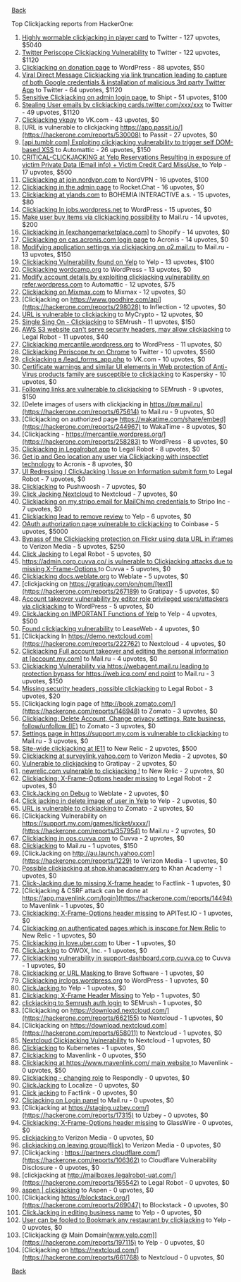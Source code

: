 [Back](../README.md)

Top Clickjacking reports from HackerOne:

1. [Highly wormable clickjacking in player card](https://hackerone.com/reports/85624) to Twitter - 127 upvotes, $5040
2. [Twitter Periscope Clickjacking Vulnerability](https://hackerone.com/reports/591432) to Twitter - 122 upvotes, $1120
3. [Clickjacking on donation page](https://hackerone.com/reports/921709) to WordPress - 88 upvotes, $50
4. [Viral Direct Message Clickjacking via link truncation leading to capture of both Google credentials & installation of malicious 3rd party Twitter App](https://hackerone.com/reports/643274) to Twitter - 64 upvotes, $1120
5. [Sensitive Clickjacking on admin login page.](https://hackerone.com/reports/389145) to Shipt - 51 upvotes, $100
6. [Stealing User emails by clickjacking cards.twitter.com/xxx/xxx](https://hackerone.com/reports/154963) to Twitter - 49 upvotes, $1120
7. [Clickjacking vkpay](https://hackerone.com/reports/374817) to VK.com - 43 upvotes, $0
8. [URL is vulnerable to clickjacking  https://app.passit.io/](https://hackerone.com/reports/530008) to Passit - 27 upvotes, $0
9. [[api.tumblr.com] Exploiting clickjacking vulnerability to trigger self DOM-based XSS](https://hackerone.com/reports/953579) to Automattic - 26 upvotes, $150
10. [CRITICAL-CLICKJACKING at Yelp Reservations Resulting in exposure of victim Private Data (Email info) + Victim Credit Card MissUse. ](https://hackerone.com/reports/355859) to Yelp - 17 upvotes, $500
11. [Clickjacking at join.nordvpn.com](https://hackerone.com/reports/765955) to NordVPN - 16 upvotes, $100
12. [Clickjacking in the admin page](https://hackerone.com/reports/728004) to Rocket.Chat - 16 upvotes, $0
13. [Clickjacking at ylands.com](https://hackerone.com/reports/405342) to BOHEMIA INTERACTIVE a.s. - 15 upvotes, $80
14. [Clickjacking In jobs.wordpress.net](https://hackerone.com/reports/223024) to WordPress - 15 upvotes, $0
15. [Make user buy items via clickjacking possibility](https://hackerone.com/reports/471967) to Mail.ru - 14 upvotes, $200
16. [Clickjacking in [exchangemarketplace.com]](https://hackerone.com/reports/658217) to Shopify - 14 upvotes, $0
17. [Clickjacking on cas.acronis.com login page](https://hackerone.com/reports/971234) to Acronis - 14 upvotes, $0
18. [Modifying application settings via clickjacking on o2.mail.ru](https://hackerone.com/reports/355774) to Mail.ru - 13 upvotes, $150
19. [Clickjacking Vulnerability found on Yelp](https://hackerone.com/reports/214087) to Yelp - 13 upvotes, $100
20. [Clickjacking wordcamp.org](https://hackerone.com/reports/230581) to WordPress - 13 upvotes, $0
21. [Modify account details by exploiting clickjacking vulnerability on refer.wordpress.com](https://hackerone.com/reports/765355) to Automattic - 12 upvotes, $75
22. [Clickjacking on Mixmax.com](https://hackerone.com/reports/234713) to Mixmax - 12 upvotes, $0
23. [Clickjacking on https://www.goodhire.com/api](https://hackerone.com/reports/298028) to Inflection - 12 upvotes, $0
24. [URL is vulnerable to clickjacking](https://hackerone.com/reports/712376) to MyCrypto - 12 upvotes, $0
25. [Single Sing On - Clickjacking](https://hackerone.com/reports/299009) to SEMrush - 11 upvotes, $150
26. [AWS S3 website can't serve security headers, may allow clickjacking](https://hackerone.com/reports/149572) to Legal Robot - 11 upvotes, $40
27. [Clickjacking mercantile.wordpress.org](https://hackerone.com/reports/264125) to WordPress - 11 upvotes, $0
28. [Clickjacking Periscope.tv on Chrome](https://hackerone.com/reports/198622) to Twitter - 10 upvotes, $560
29. [clickjacking в /lead_forms_app.php](https://hackerone.com/reports/294334) to VK.com - 10 upvotes, $0
30. [Certificate warnings and similar UI elements in Web protection of Anti-Virus products family are susceptible to clickjacking](https://hackerone.com/reports/463695) to Kaspersky - 10 upvotes, $0
31. [Following links are vulnerable to clickjacking](https://hackerone.com/reports/289246) to SEMrush - 9 upvotes, $150
32. [Delete images of users  with clickjacking in https://pw.mail.ru](https://hackerone.com/reports/675614) to Mail.ru - 9 upvotes, $0
33. [Clickjacking on authorized page https://wakatime.com/share/embed](https://hackerone.com/reports/244967) to WakaTime - 8 upvotes, $0
34. [Clickjacking - https://mercantile.wordpress.org/](https://hackerone.com/reports/258283) to WordPress - 8 upvotes, $0
35. [Clickjacking in Legalrobot app](https://hackerone.com/reports/270454) to Legal Robot - 8 upvotes, $0
36. [Get ip and Geo location any user via Clickjacking with inspectlet technology](https://hackerone.com/reports/998555) to Acronis - 8 upvotes, $0
37. [UI Redressing ( ClickJacking ) Issue on Information submit form ](https://hackerone.com/reports/163753) to Legal Robot - 7 upvotes, $0
38. [Clickjacking](https://hackerone.com/reports/200419) to Pushwoosh - 7 upvotes, $0
39. [Click Jacking Nextcloud](https://hackerone.com/reports/347782) to Nextcloud - 7 upvotes, $0
40. [Clickjacking on my.stripo.email for MailChimp credentials ](https://hackerone.com/reports/737625) to Stripo Inc - 7 upvotes, $0
41. [Clickjacking lead to remove review](https://hackerone.com/reports/965141) to Yelp - 6 upvotes, $0
42. [OAuth authorization page vulnerable to clickjacking](https://hackerone.com/reports/65825) to Coinbase - 5 upvotes, $5000
43. [Bypass of the Clickjacking protection on Flickr using data URL in iframes](https://hackerone.com/reports/7264) to Verizon Media - 5 upvotes, $250
44. [Click Jacking](https://hackerone.com/reports/163888) to Legal Robot - 5 upvotes, $0
45. [https://admin.corp.cuvva.co/ is vulnerable to Clickjacking attacks due to missing X-Frame-Options ](https://hackerone.com/reports/231434) to Cuvva - 5 upvotes, $0
46. [Clickjacking docs.weblate.org](https://hackerone.com/reports/223391) to Weblate - 5 upvotes, $0
47. [clickjacking on https://gratipay.com/on/npm/[text]](https://hackerone.com/reports/267189) to Gratipay - 5 upvotes, $0
48. [Account takeover vulnerability by editor role privileged users/attackers via clickjacking](https://hackerone.com/reports/388254) to WordPress - 5 upvotes, $0
49. [ClickJacking on IMPORTANT Functions of Yelp](https://hackerone.com/reports/305128) to Yelp - 4 upvotes, $500
50. [Found clickjacking vulnerability](https://hackerone.com/reports/119828) to LeaseWeb - 4 upvotes, $0
51. [Clickjacking In https://demo.nextcloud.com](https://hackerone.com/reports/222762) to Nextcloud - 4 upvotes, $0
52. [Clickjacking Full account takeover and editing the personal information at [account.my.com]](https://hackerone.com/reports/261652) to Mail.ru - 4 upvotes, $0
53. [Clickjacking Vulnerability via https://webagent.mail.ru leading to protection bypass for https://web.icq.com/ end point](https://hackerone.com/reports/918923) to Mail.ru - 3 upvotes, $150
54. [Missing security headers, possible clickjacking](https://hackerone.com/reports/64645) to Legal Robot - 3 upvotes, $20
55. [Clickjacking login page of http://book.zomato.com/](https://hackerone.com/reports/146948) to Zomato - 3 upvotes, $0
56. [Clickjacking: Delete Account, Change privacy settings, Rate business, follow/unfollow (IE)](https://hackerone.com/reports/338569) to Zomato - 3 upvotes, $0
57. [Settings page in https://support.my.com is vulnerable to clickjacking](https://hackerone.com/reports/667400) to Mail.ru - 3 upvotes, $0
58. [Site-wide clickjacking at IE11](https://hackerone.com/reports/614947) to New Relic - 2 upvotes, $500
59. [Clickjacking at surveylink.yahoo.com](https://hackerone.com/reports/3578) to Verizon Media - 2 upvotes, $0
60. [Vulnerable to clickjacking](https://hackerone.com/reports/123782) to Gratipay - 2 upvotes, $0
61. [newrelic.com vulnerable to clickjacking !](https://hackerone.com/reports/123126) to New Relic - 2 upvotes, $0
62. [Clickjacking: X-Frame-Options header missing](https://hackerone.com/reports/163646) to Legal Robot - 2 upvotes, $0
63. [ClickJacking on Debug](https://hackerone.com/reports/225555) to Weblate - 2 upvotes, $0
64. [Click jacking in delete image of user in Yelp](https://hackerone.com/reports/201848) to Yelp - 2 upvotes, $0
65. [URL is vulnerable to clickjacking](https://hackerone.com/reports/337219) to Zomato - 2 upvotes, $0
66. [Clickjacking Vulnerability on https://support.my.com/games/ticket/xxxx/](https://hackerone.com/reports/357954) to Mail.ru - 2 upvotes, $0
67. [Clickjacking in ops.cuvva.com](https://hackerone.com/reports/583624) to Cuvva - 2 upvotes, $0
68. [Clickjacking](https://hackerone.com/reports/8724) to Mail.ru - 1 upvotes, $150
69. [ClickJacking on http://au.launch.yahoo.com](https://hackerone.com/reports/1229) to Verizon Media - 1 upvotes, $0
70. [Possible clickjacking at shop.khanacademy.org](https://hackerone.com/reports/6370) to Khan Academy - 1 upvotes, $0
71. [Click-Jacking due to missing X-frame header](https://hackerone.com/reports/17664) to Factlink - 1 upvotes, $0
72. [Clickjacking & CSRF attack can be done at https://app.mavenlink.com/login](https://hackerone.com/reports/14494) to Mavenlink - 1 upvotes, $0
73. [Clickjacking: X-Frame-Options header missing](https://hackerone.com/reports/129650) to APITest.IO - 1 upvotes, $0
74. [Clickjacking on authenticated pages which is inscope for New Relic](https://hackerone.com/reports/128645) to New Relic - 1 upvotes, $0
75. [Clickjacking in love.uber.com](https://hackerone.com/reports/137152) to Uber - 1 upvotes, $0
76. [ClickJacking](https://hackerone.com/reports/183127) to OWOX, Inc. - 1 upvotes, $0
77. [Clickjacking vulnerability in support-dashboard.corp.cuvva.co](https://hackerone.com/reports/231694) to Cuvva - 1 upvotes, $0
78. [Clickjacking or URL Masking ](https://hackerone.com/reports/204198) to Brave Software - 1 upvotes, $0
79. [Clickjacking irclogs.wordpress.org](https://hackerone.com/reports/267075) to WordPress - 1 upvotes, $0
80. [ClickJacking ](https://hackerone.com/reports/179839) to Yelp - 1 upvotes, $0
81. [Clickjacking: X-Frame Header Missing](https://hackerone.com/reports/168358) to Yelp - 1 upvotes, $0
82. [clickjacking to Semrush auth login](https://hackerone.com/reports/318295) to SEMrush - 1 upvotes, $0
83. [Clickjacking on https://download.nextcloud.com/](https://hackerone.com/reports/662155) to Nextcloud - 1 upvotes, $0
84. [Clickjacking on https://download.nextcloud.com](https://hackerone.com/reports/658011) to Nextcloud - 1 upvotes, $0
85. [Nextcloud Clickjacking Vulnerability](https://hackerone.com/reports/710996) to Nextcloud - 1 upvotes, $0
86. [Clickjacking](https://hackerone.com/reports/832593) to Kubernetes - 1 upvotes, $0
87. [Clickjacking](https://hackerone.com/reports/21110) to Mavenlink - 0 upvotes, $50
88. [Clickjacking at https://www.mavenlink.com/ main website ](https://hackerone.com/reports/14631) to Mavenlink - 0 upvotes, $50
89. [Clickjacking - changing role](https://hackerone.com/reports/7924) to Respondly - 0 upvotes, $0
90. [ClickJacking](https://hackerone.com/reports/7862) to Localize - 0 upvotes, $0
91. [Click jacking](https://hackerone.com/reports/13550) to Factlink - 0 upvotes, $0
92. [Clicjacking on Login panel](https://hackerone.com/reports/8459) to Mail.ru - 0 upvotes, $0
93. [Clickjacking at https://staging.uzbey.com/](https://hackerone.com/reports/17315) to Uzbey - 0 upvotes, $0
94. [Clickjacking: X-Frame-Options header missing](https://hackerone.com/reports/27594) to GlassWire - 0 upvotes, $0
95. [clickjacking ](https://hackerone.com/reports/1207) to Verizon Media - 0 upvotes, $0
96. [clickjacking on leaving group(flick)](https://hackerone.com/reports/7745) to Verizon Media - 0 upvotes, $0
97. [Clickjacking : https://partners.cloudflare.com/](https://hackerone.com/reports/106362) to Cloudflare Vulnerability Disclosure - 0 upvotes, $0
98. [clickjacking at http://mailboxes.legalrobot-uat.com/](https://hackerone.com/reports/165542) to Legal Robot - 0 upvotes, $0
99. [aspen | clickjacking](https://hackerone.com/reports/272387) to Aspen - 0 upvotes, $0
100. [Clickjacking https://blockstack.org/](https://hackerone.com/reports/269047) to Blockstack - 0 upvotes, $0
101. [ClickJacking in editing business name](https://hackerone.com/reports/227837) to Yelp - 0 upvotes, $0
102. [User can be fooled to Bookmark any restaurant by clickjacking](https://hackerone.com/reports/228295) to Yelp - 0 upvotes, $0
103. [Clickjacking @ Main Domain[www.yelp.com]](https://hackerone.com/reports/197115) to Yelp - 0 upvotes, $0
104. [Clickjacking on https://nextcloud.com/](https://hackerone.com/reports/661768) to Nextcloud - 0 upvotes, $0


[Back](../README.md)